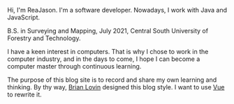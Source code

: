 Hi, I'm ReaJason. I'm a software developer. Nowadays, I work with Java and JavaScript.

B.S. in Surveying and Mapping, July 2021, Central South University of Forestry and Technology.

I have a keen interest in computers. That is why I chose to work in the computer industry, and in the days to come, I hope I can become a computer master through continuous learning.

The purpose of this blog site is to record and share my own learning and thinking. By thy way, [Brian Lovin](https://brianlovin.com/) designed this blog style. I want to use [Vue](https://vuejs.org/) to rewrite it.
